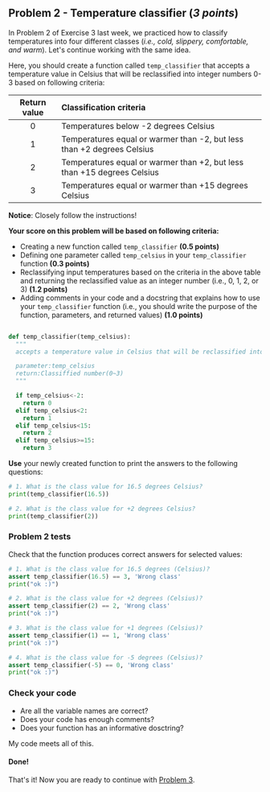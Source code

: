 ## Problem 2 - Temperature classifier (*3 points*)

In Problem 2 of Exercise 3 last week, we practiced how to classify temperatures into four different classes (*i.e., cold, slippery, comfortable, and warm*). Let's continue working with the same idea. 

Here, you should create a function called `temp_classifier` that accepts a temperature value in Celsius that will be reclassified into integer numbers 0-3 based on following criteria:

| Return value | Classification criteria                                                  |
| :----------: | :----------------------------------------------------------------------- |
| 0            | Temperatures below -2 degrees Celsius                                    |
| 1            | Temperatures equal or warmer than -2, but less than +2 degrees Celsius   |
| 2            | Temperatures equal or warmer than +2, but less than +15 degrees Celsius  |
| 3            | Temperatures equal or warmer than +15 degrees Celsius                    |

**Notice**: Closely follow the instructions! 

**Your score on this problem will be based on following criteria:**

- Creating a new function called `temp_classifier` **(0.5 points)**
- Defining one parameter called `temp_celsius` in your `temp_classifier` function **(0.3 points)**
- Reclassifying input temperatures based on the criteria in the above table and returning the reclassified value as an integer number (i.e., 0, 1, 2, or 3) **(1.2 points)**
- Adding comments in your code and a docstring that explains how to use your `temp_classifier` function (i.e., you should write the purpose of the function, parameters, and returned values) **(1.0 points)**

```python

def temp_classifier(temp_celsius):
  """
  accepts a temperature value in Celsius that will be reclassified into intenger numbers 0-3 based on following criteria

  parameter:temp_celsius
  return:Classiffied number(0~3)
  """

  if temp_celsius<-2:
    return 0
  elif temp_celsius<2:
    return 1
  elif temp_celsius<15:
    return 2
  elif temp_celsius>=15:
    return 3
```

**Use** your newly created function to print the answers to the following questions:


```python
# 1. What is the class value for 16.5 degrees Celsius?
print(temp_classifier(16.5))

# 2. What is the class value for +2 degrees Celsius?
print(temp_classifier(2))


```

### Problem 2 tests

Check that the function produces correct answers for selected values:

```python
# 1. What is the class value for 16.5 degrees (Celsius)?
assert temp_classifier(16.5) == 3, 'Wrong class'
print("ok :)")
```


```python
# 2. What is the class value for +2 degrees (Celsius)?
assert temp_classifier(2) == 2, 'Wrong class'
print("ok :)")
```


```python
# 3. What is the class value for +1 degrees (Celsius)?
assert temp_classifier(1) == 1, 'Wrong class'
print("ok :)")
```


```python
# 4. What is the class value for -5 degrees (Celsius)?
assert temp_classifier(-5) == 0, 'Wrong class'
print("ok :)")
```

### Check your code

 - Are all the variable names are correct?
 - Does your code has enough comments?
 - Does your function has an informative dosctring?


  My code meets all of this.


#### Done!

That's it! Now you are ready to continue with [Problem 3](Exercise-4-problem-3.ipynb).

